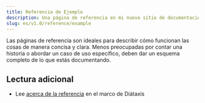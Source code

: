 ```yaml
---
title: Referencia de Ejemplo
description: Una página de referencia en mi nuevo sitio de documentación de Starlight.
slug: es/v1.0/reference/example
---
```


Las páginas de referencia son ideales para describir cómo funcionan las cosas de manera concisa y clara.
Menos preocupadas por contar una historia o abordar un caso de uso específico, deben dar un esquema completo de lo que estás documentando.

## Lectura adicional

* Lee [acerca de la referencia](https://diataxis.fr/reference/) en el marco de Diátaxis
